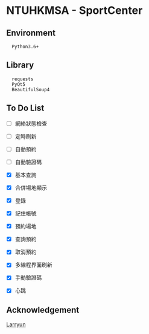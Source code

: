 # NTUHKMSA - SportCenter


## Environment
```
  Python3.6+
```


## Library
```
  requests
  PyQt5
  BeautifulSoup4
```

## To Do List
* [ ]  網絡狀態檢查
* [ ]  定時刷新
* [ ]  自動預約
* [ ]  自動驗證碼
* [x]  基本查詢
* [x]  合併場地顯示
* [x]  登錄
* [x]  記住帳號
* [x]  預約場地
* [x]  查詢預約
* [x]  取消預約
* [x]  多線程界面刷新
* [x]  手動驗證碼
* [x]  心跳


## Acknowledgement
[Larryun](https://github.com/Larryun)

